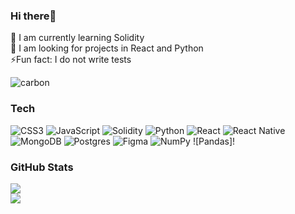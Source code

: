 
### Hi there👋
🌱 I am currently learning Solidity<br>🤌 I am looking for projects in React and Python<br>⚡️Fun fact: I do not write tests

![carbon](https://user-images.githubusercontent.com/67737063/205130587-ca27890d-33d0-40f8-98d5-68cb6e76c6d7.png)

### Tech
![CSS3](https://img.shields.io/badge/css3-%231572B6.svg?style=for-the-badge&logo=css3&logoColor=white) ![JavaScript](https://img.shields.io/badge/javascript-%23323330.svg?style=for-the-badge&logo=javascript&logoColor=%23F7DF1E) ![Solidity](https://img.shields.io/badge/typescript-%23007ACC.svg?style=for-the-badge&logo=typescript&logoColor=white) ![Python](https://img.shields.io/badge/node.js-6DA55F?style=for-the-badge&logo=node.js&logoColor=white) ![React](https://img.shields.io/badge/react-%2320232a.svg?style=for-the-badge&logo=react&logoColor=%2361DAFB) ![React Native](https://img.shields.io/badge/MariaDB-003545?style=for-the-badge&logo=mariadb&logoColor=white) ![MongoDB](https://img.shields.io/badge/MongoDB-%234ea94b.svg?style=for-the-badge&logo=mongodb&logoColor=white) ![Postgres](https://img.shields.io/badge/Canva-%2300C4CC.svg?style=for-the-badge&logo=Canva&logoColor=white) 	![Figma](https://img.shields.io/badge/Inkscape-e0e0e0?style=for-the-badge&logo=inkscape&logoColor=080A13) ![NumPy](https://img.shields.io/badge/numpy-%23013243.svg?style=for-the-badge&logo=numpy&logoColor=white) ![Pandas]!

### GitHub Stats
![](https://github-readme-stats.vercel.app/api?username=nikandfri&theme=dark&hide_border=false&include_all_commits=true&count_private=true)<br/>
![](https://github-readme-stats.vercel.app/api/top-langs/?username=nikandfri&theme=dark&hide_border=false&include_all_commits=true&count_private=true&layout=compact)


